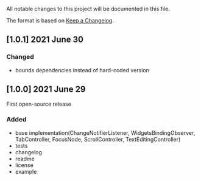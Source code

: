 All notable changes to this project will be documented in this file.

The format is based on [Keep a Changelog](https://keepachangelog.com/en/1.0.0/).

## [1.0.1] 2021 June 30

### Changed
- bounds dependencies instead of hard-coded version

## [1.0.0] 2021 June 29

First open-source release

### Added
- base implementation(ChangeNotifierListener, WidgetsBindingObserver, TabController, FocusNode, ScrollController, TextEditingController)
- tests
- changelog
- readme
- license
- example
